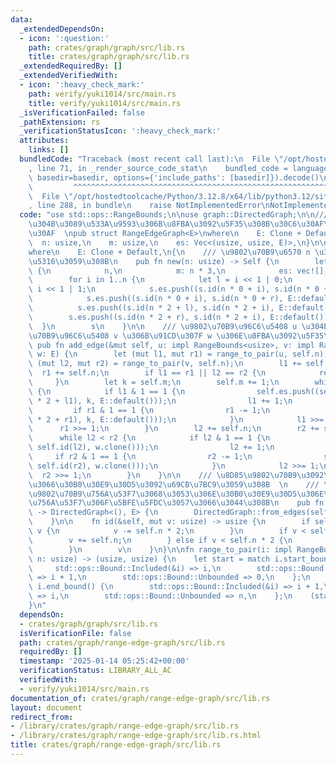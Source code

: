 ```yaml
---
data:
  _extendedDependsOn:
  - icon: ':question:'
    path: crates/graph/graph/src/lib.rs
    title: crates/graph/graph/src/lib.rs
  _extendedRequiredBy: []
  _extendedVerifiedWith:
  - icon: ':heavy_check_mark:'
    path: verify/yuki1014/src/main.rs
    title: verify/yuki1014/src/main.rs
  _isVerificationFailed: false
  _pathExtension: rs
  _verificationStatusIcon: ':heavy_check_mark:'
  attributes:
    links: []
  bundledCode: "Traceback (most recent call last):\n  File \"/opt/hostedtoolcache/Python/3.12.8/x64/lib/python3.12/site-packages/onlinejudge_verify/documentation/build.py\"\
    , line 71, in _render_source_code_stat\n    bundled_code = language.bundle(stat.path,\
    \ basedir=basedir, options={'include_paths': [basedir]}).decode()\n          \
    \         ^^^^^^^^^^^^^^^^^^^^^^^^^^^^^^^^^^^^^^^^^^^^^^^^^^^^^^^^^^^^^^^^^^^^^^^^^^^^^^^^^\n\
    \  File \"/opt/hostedtoolcache/Python/3.12.8/x64/lib/python3.12/site-packages/onlinejudge_verify/languages/rust.py\"\
    , line 288, in bundle\n    raise NotImplementedError\nNotImplementedError\n"
  code: "use std::ops::RangeBounds;\n\nuse graph::DirectedGraph;\n\n/// \u533A\u9593\
    \u304B\u3089\u533A\u9593\u306B\u8FBA\u3092\u5F35\u308B\u30C6\u30AF\u30CB\u30C3\
    \u30AF  \npub struct RangeEdgeGraph<E>\nwhere\n    E: Clone + Default,\n{\n  \
    \  n: usize,\n    m: usize,\n    es: Vec<(usize, usize, E)>,\n}\n\nimpl<E> RangeEdgeGraph<E>\n\
    where\n    E: Clone + Default,\n{\n    /// \u9802\u70B9\u6570 n \u3067\u521D\u671F\
    \u5316\u3059\u308B\n    pub fn new(n: usize) -> Self {\n        let mut s = Self\
    \ {\n            n,\n            m: n * 3,\n            es: vec![],\n        };\n\
    \        for i in 1..n {\n            let l = i << 1 | 0;\n            let r =\
    \ i << 1 | 1;\n            s.es.push((s.id(n * 0 + i), s.id(n * 0 + l), E::default()));\n\
    \            s.es.push((s.id(n * 0 + i), s.id(n * 0 + r), E::default()));\n  \
    \          s.es.push((s.id(n * 2 + l), s.id(n * 2 + i), E::default()));\n    \
    \        s.es.push((s.id(n * 2 + r), s.id(n * 2 + i), E::default()));\n      \
    \  }\n        s\n    }\n\n    /// \u9802\u70B9\u96C6\u5408 u \u304B\u3089\u9802\
    \u70B9\u96C6\u5408 v \u306B\u91CD\u307F w \u306E\u8FBA\u3092\u5F35\u308B\n   \
    \ pub fn add_edge(&mut self, u: impl RangeBounds<usize>, v: impl RangeBounds<usize>,\
    \ w: E) {\n        let (mut l1, mut r1) = range_to_pair(u, self.n);\n        let\
    \ (mut l2, mut r2) = range_to_pair(v, self.n);\n        l1 += self.n;\n      \
    \  r1 += self.n;\n        if l1 == r1 || l2 == r2 {\n            return;\n   \
    \     }\n        let k = self.m;\n        self.m += 1;\n        while l1 < r1\
    \ {\n            if l1 & 1 == 1 {\n                self.es.push((self.id(self.n\
    \ * 2 + l1), k, E::default()));\n                l1 += 1;\n            }\n   \
    \         if r1 & 1 == 1 {\n                r1 -= 1;\n                self.es.push((self.id(self.n\
    \ * 2 + r1), k, E::default()));\n            }\n            l1 >>= 1;\n      \
    \      r1 >>= 1;\n        }\n        l2 += self.n;\n        r2 += self.n;\n  \
    \      while l2 < r2 {\n            if l2 & 1 == 1 {\n                self.es.push((k,\
    \ self.id(l2), w.clone()));\n                l2 += 1;\n            }\n       \
    \     if r2 & 1 == 1 {\n                r2 -= 1;\n                self.es.push((k,\
    \ self.id(r2), w.clone()));\n            }\n            l2 >>= 1;\n          \
    \  r2 >>= 1;\n        }\n    }\n\n    /// \u8D85\u9802\u70B9\u3092\u7528\u3044\
    \u3066\u30B0\u30E9\u30D5\u3092\u69CB\u7BC9\u3059\u308B  \n    /// \u5143\u306E\
    \u9802\u70B9\u756A\u53F7\u3068\u3053\u306E\u30B0\u30E9\u30D5\u306E\u9802\u70B9\
    \u756A\u53F7\u306F\u5BFE\u5FDC\u3057\u3066\u3044\u308B\n    pub fn build(&self)\
    \ -> DirectedGraph<(), E> {\n        DirectedGraph::from_edges(self.m, &self.es)\n\
    \    }\n\n    fn id(&self, mut v: usize) -> usize {\n        if self.n * 3 <=\
    \ v {\n            v -= self.n * 2;\n        }\n        if v < self.n {\n    \
    \        v += self.n;\n        } else if v < self.n * 2 {\n            v -= self.n;\n\
    \        }\n        v\n    }\n}\n\nfn range_to_pair(i: impl RangeBounds<usize>,\
    \ n: usize) -> (usize, usize) {\n    let start = match i.start_bound() {\n   \
    \     std::ops::Bound::Included(&i) => i,\n        std::ops::Bound::Excluded(&i)\
    \ => i + 1,\n        std::ops::Bound::Unbounded => 0,\n    };\n    let end = match\
    \ i.end_bound() {\n        std::ops::Bound::Included(&i) => i + 1,\n        std::ops::Bound::Excluded(&i)\
    \ => i,\n        std::ops::Bound::Unbounded => n,\n    };\n    (start, end)\n\
    }\n"
  dependsOn:
  - crates/graph/graph/src/lib.rs
  isVerificationFile: false
  path: crates/graph/range-edge-graph/src/lib.rs
  requiredBy: []
  timestamp: '2025-01-14 05:25:42+00:00'
  verificationStatus: LIBRARY_ALL_AC
  verifiedWith:
  - verify/yuki1014/src/main.rs
documentation_of: crates/graph/range-edge-graph/src/lib.rs
layout: document
redirect_from:
- /library/crates/graph/range-edge-graph/src/lib.rs
- /library/crates/graph/range-edge-graph/src/lib.rs.html
title: crates/graph/range-edge-graph/src/lib.rs
---
```

